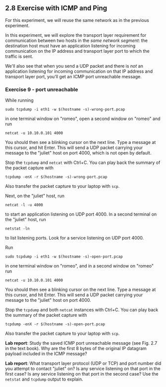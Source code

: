 ## 2.8 Exercise with ICMP and Ping

For this experiment, we will reuse the same network as in the previous experiment.

In this experiment, we will explore the transport layer requirement for communication between two hosts in the *same network segment*: the destination host must have an application listening for incoming communication on the IP address and transport layer port to which the traffic is sent.

We'll also see that when you send a UDP packet and there is *not* an application listening for incoming communication on that IP address and transport layer port, you'll get an ICMP port unreachable message.


### Exercise 9 - port unreachable

While running

```
sudo tcpdump -i eth1 -w $(hostname -s)-wrong-port.pcap
```

in one terminal window on "romeo", open a second window on "romeo" and run


```
netcat -u 10.10.0.101 4000
```

You should then see a blinking cursor on the next line. Type a message at this cursor, and hit Enter. This will send a UDP packet carrying your message to the "juliet" host on port 4000, which is not open by default.

Stop the `tcpdump` and `netcat` with Ctrl+C. You can play back the summary of the packet capture with

```
tcpdump -enX -r $(hostname -s)-wrong-port.pcap
```

Also transfer the packet capture to your laptop with `scp`.


Next, on the "juliet" host, run

```
netcat -l -u 4000
```

to start an application listening on UDP port 4000. In a second terminal on the "juliet" host, run


```
netstat -ln
```

to list listening ports. Look for a service listening on UDP port 4000.



Run

```
sudo tcpdump -i eth1 -w $(hostname -s)-open-port.pcap
```

in one terminal window on "romeo", and in a second window on "romeo" run


```
netcat -u 10.10.0.101 4000
```

You should then see a blinking cursor on the next line. Type a message at this cursor, and hit Enter. This will send a UDP packet carrying your message to the "juliet" host on port 4000.

Stop the `tcpdump` and both `netcat` instances with Ctrl+C. You can play back the summary of the packet capture with

```
tcpdump -enX -r $(hostname -s)-open-port.pcap
```

Also transfer the packet capture to your laptop with `scp`.


**Lab report**: Study the saved ICMP port unreachable message (see Fig. 2.7 in the text book). Why are the first 8 bytes of the original IP datagram payload included in the ICMP message?


**Lab report**: What transport layer protocol (UDP or TCP) and port number did you attempt to contact "juliet" on? Is any service listening on that port in the first case? Is any service listening on that port in the second case? Use the `netstat` and `tcpdump` output to explain.

